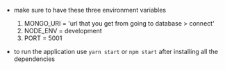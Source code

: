 - make sure to have these three environment variables
  1. MONGO_URI = 'url that you get from going to database > connect'
  2. NODE_ENV = development
  3. PORT = 5001

- to run the application use
  `yarn start` or `npm start` after installing all the dependencies